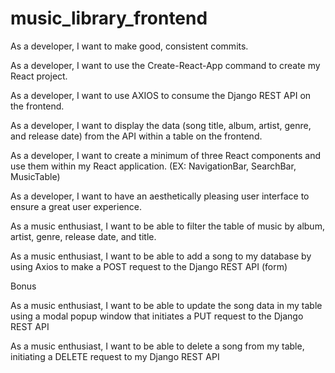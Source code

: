 # music_library_frontend

As a developer, I want to make good, consistent commits.  

As a developer, I want to use the Create-React-App command to create my React project.  

As a developer, I want to use AXIOS to consume the Django REST API on the frontend.  

As a developer, I want to display the data (song title, album, artist, genre, and release date) from the API within a table on the frontend. 

As a developer, I want to create a minimum of three React components and use them within my React application. (EX: NavigationBar, SearchBar, MusicTable) 

As a developer, I want to have an aesthetically pleasing user interface to ensure a great user experience.  

As a music enthusiast, I want to be able to filter the table of music by album, artist, genre, release date, and title.

As a music enthusiast, I want to be able to add a song to my database by using Axios to make a POST request to the Django REST API (form)
 
Bonus

As a music enthusiast, I want to be able to update the song data in my table using a modal popup window that initiates a PUT request to the Django REST API

As a music enthusiast, I want to be able to delete a song from my table, initiating a DELETE request to my Django REST API
